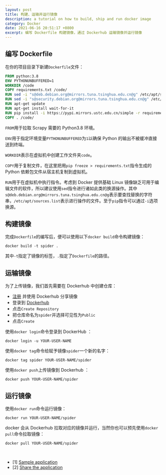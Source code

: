 ```yaml
---
layout: post
title: 构建、运输并运行镜像
description: a tutorial on how to build, ship and run docker image
category: Docker
date: 2021-06-16 20:51:17 +0800
excerpt: 编写 Dockerfile 构建镜像，通过 Dockerhub 运输镜像并运行镜像
---
```


## 编写 Dockerfile

在你的项目目录下新建`Dockerfile`文件：

```dockerfile
FROM python:3.8
ENV PYTHONUNBUFFERED=1
WORKDIR /code
COPY requirements.txt /code/
RUN sed -i "s@deb.debian.org@mirrors.tuna.tsinghua.edu.cn@g" /etc/apt/sources.list
RUN sed -i "s@security.debian.org@mirrors.tuna.tsinghua.edu.cn@g" /etc/apt/sources.list
RUN apt-get update
RUN apt-get install wait-for-it
RUN pip install -i https://pypi.mirrors.ustc.edu.cn/simple -r requirements.txt
COPY . /code/
```

`FROM`用于拉取 Scrapy 需要的 Python3.8 环境。

`ENV`用于指定环境变量`PYTHONUNBUFFERED`为`1`以确保 Python 的输出不被缓冲直接送到终端。

`WORKDIR`表示在虚拟机中创建工作文件夹`code`。

`COPY`用于复制文件，在这里把用`pip freeze > requirements.txt`指令生成的 Python 依赖包文件从宿主机复制到虚拟机。

`RUN`用于在虚拟机中执行指令。考虑到 Docker 提供基础 Linux 镜像缺乏可用于编辑文件的软件，所以建议使用`sed`指令进行诸如此类的换源操作。其中`s@deb.debian.org@mirrors.tuna.tsinghua.edu.cn@g`表示要查找替换的字符串，`/etc/apt/sources.list`表示进行操作的文件。至于`pip`指令可以通过`-i`选项换源。

## 构建镜像

完成`Dockerfile`的编写后，便可以使用以下`docker build`命令构建镜像：

`docker build -t spider .`

其中`-t`指定了镜像的标签，`.`指定了`Dockerfile`的路径。

## 运输镜像

为了上传镜像，我们首先需要在 Dockerhub 中创建仓库：
- [注册](https://www.docker.com/pricing?utm_source=docker&utm_medium=webreferral&utm_campaign=docs_driven_upgrade) 并使用 Dockerhub 分享镜像
- 登录到 [Dockerhub](https://hub.docker.com/)
- 点击`Create Repository`
- 把仓库命名为`spider`并选择可见性为`Public`
- 点击`Create`

使用`docker login`命令登录到 DockerHub ：

`docker login -u YOUR-USER-NAME`

使用`docker tag`命令给赋予镜像`spider`一个新的名字：

`docker tag spider YOUR-USER-NAME/spider`

使用`docker push`上传镜像到 Dockerhub ：

`docker push YOUR-USER-NAME/spider`

## 运行镜像

使用`docker run`命令运行镜像：

`docker run YOUR-USER-NAME/spider`

docker 会从 Dockerhub 拉取对应的镜像并运行，当然你也可以预先使用`docker pull`命令拉取镜像：

`docker pull YOUR-USER-NAME/spider`

&nbsp;

- [1] [Sample application](https://docs.docker.com/get-started/02_our_app/)
- [2] [Share the application](https://docs.docker.com/get-started/04_sharing_app/)